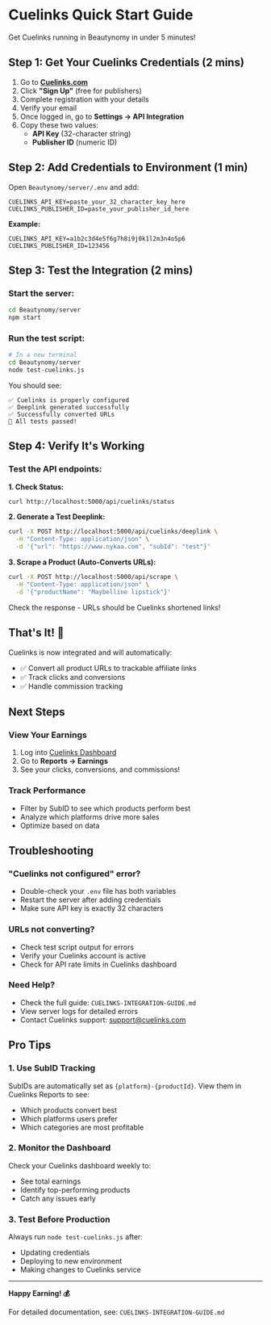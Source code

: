 # Cuelinks Quick Start Guide

Get Cuelinks running in Beautynomy in under 5 minutes!

## Step 1: Get Your Cuelinks Credentials (2 mins)

1. Go to **[Cuelinks.com](https://www.cuelinks.com)**
2. Click **"Sign Up"** (free for publishers)
3. Complete registration with your details
4. Verify your email
5. Once logged in, go to **Settings → API Integration**
6. Copy these two values:
   - **API Key** (32-character string)
   - **Publisher ID** (numeric ID)

## Step 2: Add Credentials to Environment (1 min)

Open `Beautynomy/server/.env` and add:

```env
CUELINKS_API_KEY=paste_your_32_character_key_here
CUELINKS_PUBLISHER_ID=paste_your_publisher_id_here
```

**Example:**
```env
CUELINKS_API_KEY=a1b2c3d4e5f6g7h8i9j0k1l2m3n4o5p6
CUELINKS_PUBLISHER_ID=123456
```

## Step 3: Test the Integration (2 mins)

### Start the server:
```bash
cd Beautynomy/server
npm start
```

### Run the test script:
```bash
# In a new terminal
cd Beautynomy/server
node test-cuelinks.js
```

You should see:
```
✅ Cuelinks is properly configured
✅ Deeplink generated successfully
✅ Successfully converted URLs
🎉 All tests passed!
```

## Step 4: Verify It's Working

### Test the API endpoints:

**1. Check Status:**
```bash
curl http://localhost:5000/api/cuelinks/status
```

**2. Generate a Test Deeplink:**
```bash
curl -X POST http://localhost:5000/api/cuelinks/deeplink \
  -H "Content-Type: application/json" \
  -d '{"url": "https://www.nykaa.com", "subId": "test"}'
```

**3. Scrape a Product (Auto-Converts URLs):**
```bash
curl -X POST http://localhost:5000/api/scrape \
  -H "Content-Type: application/json" \
  -d '{"productName": "Maybelline lipstick"}'
```

Check the response - URLs should be Cuelinks shortened links!

## That's It! 🎉

Cuelinks is now integrated and will automatically:
- ✅ Convert all product URLs to trackable affiliate links
- ✅ Track clicks and conversions
- ✅ Handle commission tracking

## Next Steps

### View Your Earnings
1. Log into [Cuelinks Dashboard](https://www.cuelinks.com/login)
2. Go to **Reports → Earnings**
3. See your clicks, conversions, and commissions!

### Track Performance
- Filter by SubID to see which products perform best
- Analyze which platforms drive more sales
- Optimize based on data

## Troubleshooting

### "Cuelinks not configured" error?
- Double-check your `.env` file has both variables
- Restart the server after adding credentials
- Make sure API key is exactly 32 characters

### URLs not converting?
- Check test script output for errors
- Verify your Cuelinks account is active
- Check for API rate limits in Cuelinks dashboard

### Need Help?
- Check the full guide: `CUELINKS-INTEGRATION-GUIDE.md`
- View server logs for detailed errors
- Contact Cuelinks support: support@cuelinks.com

## Pro Tips

### 1. Use SubID Tracking
SubIDs are automatically set as `{platform}-{productId}`. View them in Cuelinks Reports to see:
- Which products convert best
- Which platforms users prefer
- Which categories are most profitable

### 2. Monitor the Dashboard
Check your Cuelinks dashboard weekly to:
- See total earnings
- Identify top-performing products
- Catch any issues early

### 3. Test Before Production
Always run `node test-cuelinks.js` after:
- Updating credentials
- Deploying to new environment
- Making changes to Cuelinks service

---

**Happy Earning! 💰**

For detailed documentation, see: `CUELINKS-INTEGRATION-GUIDE.md`
